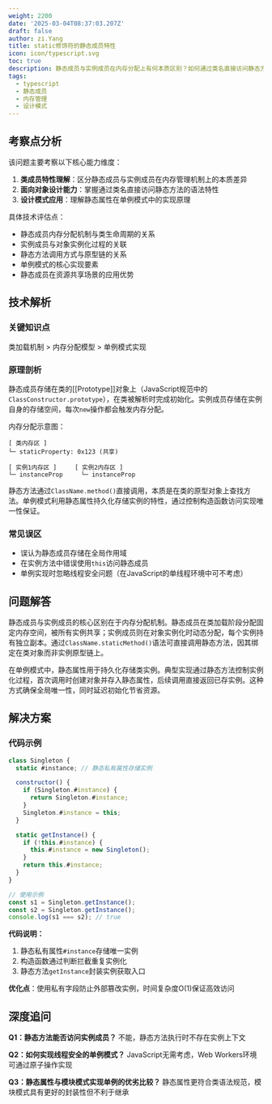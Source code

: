 ```yaml
---
weight: 2200
date: '2025-03-04T08:37:03.207Z'
draft: false
author: zi.Yang
title: static修饰符的静态成员特性
icon: icon/typescript.svg
toc: true
description: 静态成员与实例成员在内存分配上有何本质区别？如何通过类名直接访问静态方法，并解释静态属性在单例模式中的典型应用场景
tags:
  - typescript
  - 静态成员
  - 内存管理
  - 设计模式
---
```


## 考察点分析

该问题主要考察以下核心能力维度：

1. **类成员特性理解**：区分静态成员与实例成员在内存管理机制上的本质差异
2. **面向对象设计能力**：掌握通过类名直接访问静态方法的语法特性
3. **设计模式应用**：理解静态属性在单例模式中的实现原理

具体技术评估点：

- 静态成员内存分配机制与类生命周期的关系
- 实例成员与对象实例化过程的关联
- 静态方法调用方式与原型链的关系
- 单例模式的核心实现要素
- 静态成员在资源共享场景的应用优势

## 技术解析

### 关键知识点

类加载机制 > 内存分配模型 > 单例模式实现

### 原理剖析

静态成员存储在类的[[Prototype]]对象上（JavaScript规范中的`ClassConstructor.prototype`），在类被解析时完成初始化。实例成员存储在实例自身的存储空间，每次`new`操作都会触发内存分配。

内存分配示意图：

```
[ 类内存区 ]
└─ staticProperty: 0x123 (共享)

[ 实例1内存区 ]     [ 实例2内存区 ]
└─ instanceProp     └─ instanceProp
```

静态方法通过`ClassName.method()`直接调用，本质是在类的原型对象上查找方法。单例模式利用静态属性持久化存储实例的特性，通过控制构造函数访问实现唯一性保证。

### 常见误区

- 误认为静态成员存储在全局作用域
- 在实例方法中错误使用`this`访问静态成员
- 单例实现时忽略线程安全问题（在JavaScript的单线程环境中可不考虑）

## 问题解答

静态成员与实例成员的核心区别在于内存分配机制。静态成员在类加载阶段分配固定内存空间，被所有实例共享；实例成员则在对象实例化时动态分配，每个实例持有独立副本。通过`ClassName.staticMethod()`语法可直接调用静态方法，因其绑定在类对象而非实例原型链上。

在单例模式中，静态属性用于持久化存储类实例。典型实现通过静态方法控制实例化过程，首次调用时创建对象并存入静态属性，后续调用直接返回已存实例。这种方式确保全局唯一性，同时延迟初始化节省资源。

## 解决方案

### 代码示例

```javascript
class Singleton {
  static #instance; // 静态私有属性存储实例

  constructor() {
    if (Singleton.#instance) {
      return Singleton.#instance;
    }
    Singleton.#instance = this;
  }

  static getInstance() {
    if (!this.#instance) {
      this.#instance = new Singleton();
    }
    return this.#instance;
  }
}

// 使用示例
const s1 = Singleton.getInstance();
const s2 = Singleton.getInstance();
console.log(s1 === s2); // true
```

**代码说明：**

1. 静态私有属性`#instance`存储唯一实例
2. 构造函数通过判断拦截重复实例化
3. 静态方法`getInstance`封装实例获取入口

**优化点**：使用私有字段防止外部篡改实例，时间复杂度O(1)保证高效访问

## 深度追问

**Q1：静态方法能否访问实例成员？**
不能，静态方法执行时不存在实例上下文

**Q2：如何实现线程安全的单例模式？**
JavaScript无需考虑，Web Workers环境可通过原子操作实现

**Q3：静态属性与模块模式实现单例的优劣比较？**
静态属性更符合类语法规范，模块模式具有更好的封装性但不利于继承
